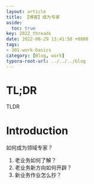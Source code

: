 ```yaml
---
layout: article
title: 【博客】成为专家
aside:
  toc: true
key: 2022_threads
date: 2022-08-29 13:41:58 +0800
tags:
- 301-work-basics
category: [Blog, work]
typora-root-url: ../../../blog
---
```


# TL;DR

TLDR

<!--more-->

# Introduction

如何成为领域专家？

1. 老业务如何了解？
2. 老业务新方向如何开辟？
3. 新业务作业怎么抄？

